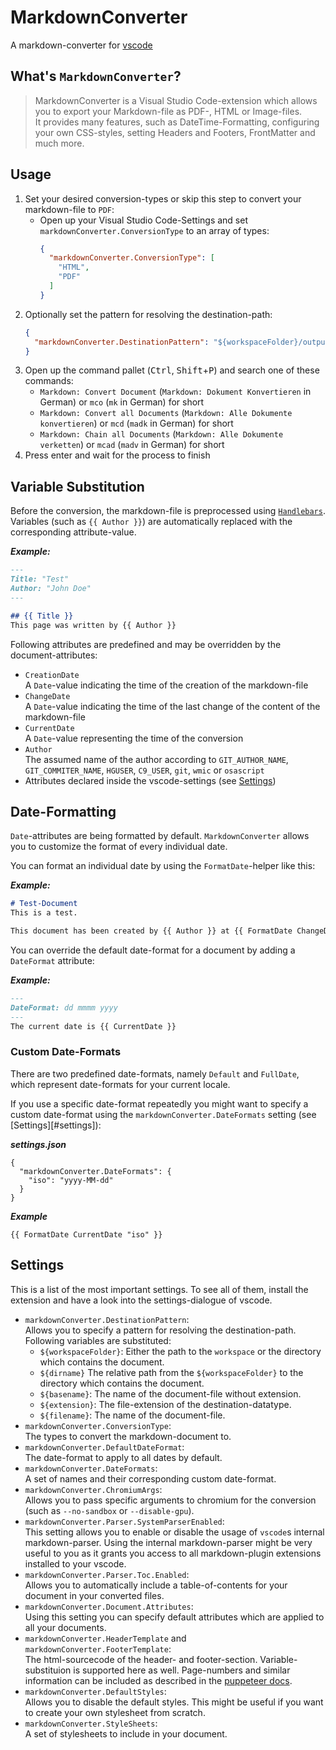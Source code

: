 # MarkdownConverter
A markdown-converter for [vscode][vscode]

## What's `MarkdownConverter`?
> MarkdownConverter is a Visual Studio Code-extension which allows you to export your Markdown-file as PDF-, HTML or Image-files.  
> It provides many features, such as DateTime-Formatting, configuring your own CSS-styles, setting Headers and Footers, FrontMatter and much more.

## Usage
 1. Set your desired conversion-types or skip this step to convert your markdown-file to `PDF`:
      - Open up your Visual Studio Code-Settings and set `markdownConverter.ConversionType` to an array of types:
        ```json
        {
          "markdownConverter.ConversionType": [
            "HTML",
            "PDF"
          ]
        }
        ```
 2. Optionally set the pattern for resolving the destination-path:
    ```json
    {
      "markdownConverter.DestinationPattern": "${workspaceFolder}/output/${dirname}/${basename}.${extension}"
    }
    ```
 3. Open up the command pallet (<kbd>Ctrl</kbd>, <kbd>Shift</kbd>+<kbd>P</kbd>) and search one of these commands:
    - `Markdown: Convert Document` (`Markdown: Dokument Konvertieren` in German) or `mco` (`mk` in German) for short
    - `Markdown: Convert all Documents` (`Markdown: Alle Dokumente konvertieren`) or `mcd` (`madk` in German) for short
    - `Markdown: Chain all Documents` (`Markdown: Alle Dokumente verketten`) or `mcad` (`madv` in German) for short 
 4. Press enter and wait for the process to finish

## Variable Substitution
Before the conversion, the markdown-file is preprocessed using [`Handlebars`][Handlebars]. Variables (such as `{{ Author }}`) are automatically replaced with the corresponding attribute-value.

***Example:***
```md
---
Title: "Test"
Author: "John Doe"
---

## {{ Title }}
This page was written by {{ Author }}
```

Following attributes are predefined and may be overridden by the document-attributes:
  * `CreationDate`  
    A `Date`-value indicating the time of the creation of the markdown-file
  * `ChangeDate`  
    A `Date`-value indicating the time of the last change of the content of the markdown-file
  * `CurrentDate`  
    A `Date`-value representing the time of the conversion
  * `Author`  
    The assumed name of the author according to `GIT_AUTHOR_NAME`, `GIT_COMMITER_NAME`, `HGUSER`, `C9_USER`, `git`, `wmic` or `osascript`
  * Attributes declared inside the vscode-settings (see [Settings](#settings))

## Date-Formatting
`Date`-attributes are being formatted by default. `MarkdownConverter` allows you to customize the format of every individual date.

You can format an individual date by using the `FormatDate`-helper like this:

***Example:***
```md
# Test-Document
This is a test.

This document has been created by {{ Author }} at {{ FormatDate ChangeDate "HH:mm:ss" }}
```

You can override the default date-format for a document by adding a `DateFormat` attribute:

***Example:***
```md
---
DateFormat: dd mmmm yyyy
---
The current date is {{ CurrentDate }}
```

### Custom Date-Formats
There are two predefined date-formats, namely `Default` and `FullDate`, which represent date-formats for your current locale.

If you use a specific date-format repeatedly you might want to specify a custom date-format using the `markdownConverter.DateFormats` setting (see [Settings][#settings]):

***settings.json***
```jsonc
{
  "markdownConverter.DateFormats": {
    "iso": "yyyy-MM-dd"
  }
}
```

***Example***
```
{{ FormatDate CurrentDate "iso" }}
```

## Settings
This is a list of the most important settings. To see all of them, install the extension and have a look into the settings-dialogue of vscode.

  - `markdownConverter.DestinationPattern`:  
    Allows you to specify a pattern for resolving the destination-path. Following variables are substituted:
    - `${workspaceFolder}`: Either the path to the `workspace` or the directory which contains the document.
    - `${dirname}` The relative path from the `${workspaceFolder}` to the directory which contains the document.
    - `${basename}`: The name of the document-file without extension.
    - `${extension}`: The file-extension of the destination-datatype.
    - `${filename}`: The name of the document-file.
  - `markdownConverter.ConversionType`:  
    The types to convert the markdown-document to.
  - `markdownConverter.DefaultDateFormat`:  
    The date-format to apply to all dates by default.
  - `markdownConverter.DateFormats`:  
    A set of names and their corresponding custom date-format.
  - `markdownConverter.ChromiumArgs`:  
    Allows you to pass specific arguments to chromium for the conversion (such as `--no-sandbox` or `--disable-gpu`).
  - `markdownConverter.Parser.SystemParserEnabled`:  
    This setting allows you to enable or disable the usage of `vscode`s internal markdown-parser. Using the internal markdown-parser might be very useful to you as it grants you access to all markdown-plugin extensions installed to your vscode.
  - `markdownConverter.Parser.Toc.Enabled`:  
    Allows you to automatically include a table-of-contents for your document in your converted files.
  - `markdownConverter.Document.Attributes`:  
    Using this setting you can specify default attributes which are applied to all your documents.
  - `markdownConverter.HeaderTemplate` and `markdownConverter.FooterTemplate`:  
    The html-sourcecode of the header- and footer-section. Variable-substituion is supported here as well. Page-numbers and similar information can be included as described in the [puppeteer docs](https://github.com/puppeteer/puppeteer/blob/main/docs/api.md#pagepdfoptions).
  - `markdownConverter.DefaultStyles`:  
    Allows you to disable the default styles. This might be useful if you want to create your own stylesheet from scratch.
  - `markdownConverter.StyleSheets`:  
    A set of stylesheets to include in your document.

<!--- References -->
[vscode]: https://github.com/microsoft/vscode
[Handlebars]: https://handlebarsjs.com/